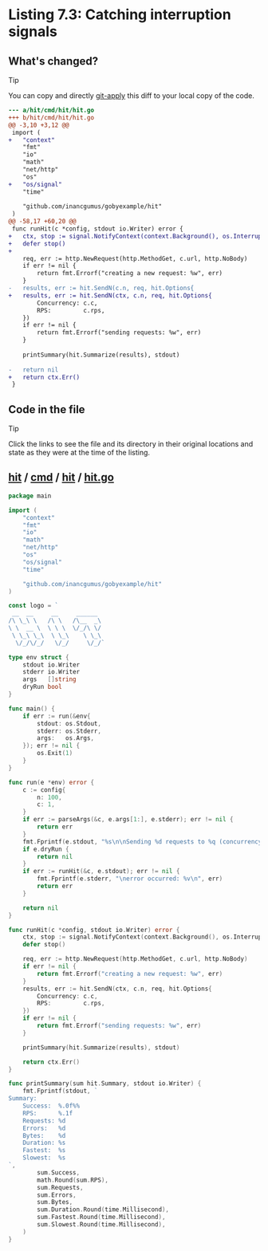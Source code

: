 # Listing 7.3: Catching interruption signals

## What's changed?

> [!TIP]
> You can copy and directly [git-apply](https://tldr.inbrowser.app/pages/common/git-apply) this diff to your local copy of the code.

```diff
--- a/hit/cmd/hit/hit.go
+++ b/hit/cmd/hit/hit.go
@@ -3,10 +3,12 @@
 import (
+	"context"
 	"fmt"
 	"io"
 	"math"
 	"net/http"
 	"os"
+	"os/signal"
 	"time"
 
 	"github.com/inancgumus/gobyexample/hit"
 )
@@ -58,17 +60,20 @@
 func runHit(c *config, stdout io.Writer) error {
+	ctx, stop := signal.NotifyContext(context.Background(), os.Interrupt)
+	defer stop()
+
 	req, err := http.NewRequest(http.MethodGet, c.url, http.NoBody)
 	if err != nil {
 		return fmt.Errorf("creating a new request: %w", err)
 	}
-	results, err := hit.SendN(c.n, req, hit.Options{
+	results, err := hit.SendN(ctx, c.n, req, hit.Options{
 		Concurrency: c.c,
 		RPS:         c.rps,
 	})
 	if err != nil {
 		return fmt.Errorf("sending requests: %w", err)
 	}
 
 	printSummary(hit.Summarize(results), stdout)
 
-	return nil
+	return ctx.Err()
 }

```
## Code in the file

> [!TIP]
> Click the links to see the file and its directory in their original locations and state as they were at the time of the listing.

## [hit](https://github.com/inancgumus/gobyexample/blob/98b66082154e9c9ca3af6ee263fe1584a1ef352e/hit) / [cmd](https://github.com/inancgumus/gobyexample/blob/98b66082154e9c9ca3af6ee263fe1584a1ef352e/hit/cmd) / [hit](https://github.com/inancgumus/gobyexample/blob/98b66082154e9c9ca3af6ee263fe1584a1ef352e/hit/cmd/hit) / [hit.go](https://github.com/inancgumus/gobyexample/blob/98b66082154e9c9ca3af6ee263fe1584a1ef352e/hit/cmd/hit/hit.go)

```go
package main

import (
	"context"
	"fmt"
	"io"
	"math"
	"net/http"
	"os"
	"os/signal"
	"time"

	"github.com/inancgumus/gobyexample/hit"
)

const logo = `
 __  __     __     ______
/\ \_\ \   /\ \   /\__  _\
\ \  __ \  \ \ \  \/_/\ \/
 \ \_\ \_\  \ \_\    \ \_\
  \/_/\/_/   \/_/     \/_/`

type env struct {
	stdout io.Writer
	stderr io.Writer
	args   []string
	dryRun bool
}

func main() {
	if err := run(&env{
		stdout: os.Stdout,
		stderr: os.Stderr,
		args:   os.Args,
	}); err != nil {
		os.Exit(1)
	}
}

func run(e *env) error {
	c := config{
		n: 100,
		c: 1,
	}
	if err := parseArgs(&c, e.args[1:], e.stderr); err != nil {
		return err
	}
	fmt.Fprintf(e.stdout, "%s\n\nSending %d requests to %q (concurrency: %d)\n", logo, c.n, c.url, c.c)
	if e.dryRun {
		return nil
	}
	if err := runHit(&c, e.stdout); err != nil {
		fmt.Fprintf(e.stderr, "\nerror occurred: %v\n", err)
		return err
	}

	return nil
}

func runHit(c *config, stdout io.Writer) error {
	ctx, stop := signal.NotifyContext(context.Background(), os.Interrupt)
	defer stop()

	req, err := http.NewRequest(http.MethodGet, c.url, http.NoBody)
	if err != nil {
		return fmt.Errorf("creating a new request: %w", err)
	}
	results, err := hit.SendN(ctx, c.n, req, hit.Options{
		Concurrency: c.c,
		RPS:         c.rps,
	})
	if err != nil {
		return fmt.Errorf("sending requests: %w", err)
	}

	printSummary(hit.Summarize(results), stdout)

	return ctx.Err()
}

func printSummary(sum hit.Summary, stdout io.Writer) {
	fmt.Fprintf(stdout, `
Summary:
    Success:  %.0f%%
    RPS:      %.1f
    Requests: %d
    Errors:   %d
    Bytes:    %d
    Duration: %s
    Fastest:  %s
    Slowest:  %s
`,
		sum.Success,
		math.Round(sum.RPS),
		sum.Requests,
		sum.Errors,
		sum.Bytes,
		sum.Duration.Round(time.Millisecond),
		sum.Fastest.Round(time.Millisecond),
		sum.Slowest.Round(time.Millisecond),
	)
}
```

